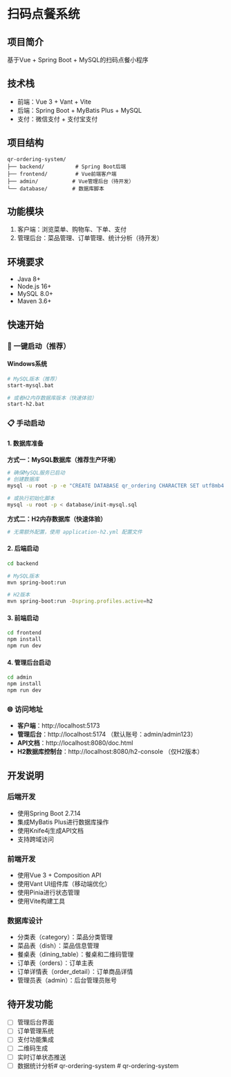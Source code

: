 # 扫码点餐系统

## 项目简介
基于Vue + Spring Boot + MySQL的扫码点餐小程序

## 技术栈
- 前端：Vue 3 + Vant + Vite
- 后端：Spring Boot + MyBatis Plus + MySQL
- 支付：微信支付 + 支付宝支付

## 项目结构
```
qr-ordering-system/
├── backend/          # Spring Boot后端
├── frontend/         # Vue前端客户端
├── admin/           # Vue管理后台（待开发）
└── database/        # 数据库脚本
```

## 功能模块
1. 客户端：浏览菜单、购物车、下单、支付
2. 管理后台：菜品管理、订单管理、统计分析（待开发）

## 环境要求
- Java 8+
- Node.js 16+
- MySQL 8.0+
- Maven 3.6+

## 快速开始

### 🚀 一键启动（推荐）

#### Windows系统
```bash
# MySQL版本（推荐）
start-mysql.bat

# 或者H2内存数据库版本（快速体验）
start-h2.bat
```

### 📋 手动启动

#### 1. 数据库准备

**方式一：MySQL数据库（推荐生产环境）**
```bash
# 确保MySQL服务已启动
# 创建数据库
mysql -u root -p -e "CREATE DATABASE qr_ordering CHARACTER SET utf8mb4 COLLATE utf8mb4_unicode_ci;"

# 或执行初始化脚本
mysql -u root -p < database/init-mysql.sql
```

**方式二：H2内存数据库（快速体验）**
```bash
# 无需额外配置，使用 application-h2.yml 配置文件
```

#### 2. 后端启动
```bash
cd backend

# MySQL版本
mvn spring-boot:run

# H2版本
mvn spring-boot:run -Dspring.profiles.active=h2
```

#### 3. 前端启动
```bash
cd frontend
npm install
npm run dev
```

#### 4. 管理后台启动
```bash
cd admin
npm install  
npm run dev
```

### 🌐 访问地址
- **客户端**：http://localhost:5173
- **管理后台**：http://localhost:5174 （默认账号：admin/admin123）
- **API文档**：http://localhost:8080/doc.html
- **H2数据库控制台**：http://localhost:8080/h2-console （仅H2版本）

## 开发说明

### 后端开发
- 使用Spring Boot 2.7.14
- 集成MyBatis Plus进行数据库操作
- 使用Knife4j生成API文档
- 支持跨域访问

### 前端开发
- 使用Vue 3 + Composition API
- 使用Vant UI组件库（移动端优化）
- 使用Pinia进行状态管理
- 使用Vite构建工具

### 数据库设计
- 分类表（category）：菜品分类管理
- 菜品表（dish）：菜品信息管理  
- 餐桌表（dining_table）：餐桌和二维码管理
- 订单表（orders）：订单主表
- 订单详情表（order_detail）：订单商品详情
- 管理员表（admin）：后台管理员账号

## 待开发功能
- [ ] 管理后台界面
- [ ] 订单管理系统
- [ ] 支付功能集成
- [ ] 二维码生成
- [ ] 实时订单状态推送
- [ ] 数据统计分析#   q r - o r d e r i n g - s y s t e m  
 #   q r - o r d e r i n g - s y s t e m  
 